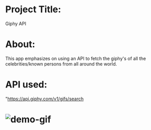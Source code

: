 # Project Title:
Giphy API

# About:
This app emphasizes on using an API to fetch the giphy's of all the celebrities/known persons from all around the world.

# API used:
 "https://api.giphy.com/v1/gifs/search

#  ![demo-gif](https://github.com/sarita87das/Giphy-Api/blob/master/giphyAPI.gif)
